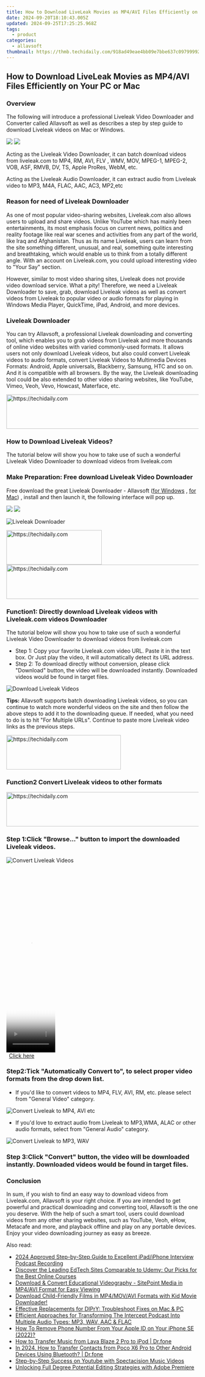 ```yaml
---
title: How to Download LiveLeak Movies as MP4/AVI Files Efficiently on Your PC or Mac
date: 2024-09-20T18:10:43.005Z
updated: 2024-09-25T17:25:25.968Z
tags:
  - product
categories:
  - allavsoft
thumbnail: https://thmb.techidaily.com/918ad49eae4bb09e7bbe637c097999923379261d114b5800bdb87d98b552aa6d.jpg
---
```


## How to Download LiveLeak Movies as MP4/AVI Files Efficiently on Your PC or Mac

### Overview

The following will introduce a professional Liveleak Video Downloader and Converter called Allavsoft as well as describes a step by step guide to download Liveleak videos on Mac or Windows.

[![](https://www.allavsoft.com/how-to/../images/how-to/free-download-win.jpg)](https://tools.techidaily.com/allavsoft/products/) [![](https://www.allavsoft.com/how-to/../images/how-to/free-download-mac.jpg)](https://tools.techidaily.com/allavsoft/products/)

Acting as the Liveleak Video Downloader, it can batch download videos from liveleak.com to MP4, RM, AVI, FLV , WMV, MOV, MPEG-1, MPEG-2, VOB, ASF, RMVB, DV, TS, Apple ProRes, WebM, etc.

Acting as the Liveleak Audio Downloader, it can extract audio from Liveleak video to MP3, M4A, FLAC, AAC, AC3, MP2,etc

### Reason for need of Liveleak Downloader

As one of most popular video-sharing websites, Liveleak.com also allows users to upload and share videos. Unlike YouTube which has mainly been entertainments, its most emphasis focus on current news, politics and reality footage like real war scenes and activities from any part of the world, like Iraq and Afghanistan. Thus as its name Liveleak, users can learn from the site something different, unusual, and real, something quite interesting and breathtaking, which would enable us to think from a totally different angle. With an account on Liveleak.com, you could upload interesting video to "Your Say" section.

However, similar to most video sharing sites, Liveleak does not provide video download service. What a pity! Therefore, we need a Liveleak Downloader to save, grab, download Liveleak videos as well as convert videos from Liveleak to popular video or audio formats for playing in Windows Media Player, QuickTime, iPad, Android, and more devices.

### Liveleak Downloader

You can try Allavsoft, a professional Liveleak downloading and converting tool, which enables you to grab videos from Liveleak and more thousands of online video websites with varied commonly-used formats. It allows users not only download Liveleak videos, but also could convert Liveleak videos to audio formats, convert Liveleak Videos to Multimedia Devices Formats: Android, Apple universals, Blackberry, Samsung, HTC and so on. And it is compatible with all browsers. By the way, the Liveleak downloading tool could be also extended to other video sharing websites, like YouTube, Vimeo, Veoh, Vevo, Howcast, Materface, etc.

<!-- affiliate ads begin -->
<a href="https://appsumo.8odi.net/c/5597632/2123730/7443" target="_top" id="2123730">
  <img src="//a.impactradius-go.com/display-ad/7443-2123730" border="0" alt="https://techidaily.com" width="728" height="90"/>
</a>
<img height="0" width="0" src="https://appsumo.8odi.net/i/5597632/2123730/7443" style="position:absolute;visibility:hidden;" border="0" />
<!-- affiliate ads end -->

### How to Download Liveleak Videos?

The tutorial below will show you how to take use of such a wonderful Liveleak Video Downloader to download videos from liveleak.com

### Make Preparation: Free download Liveleak Video Downloader

Free download the great Liveleak Downloader - Allavsoft ([for Windows](https://tools.techidaily.com/allavsoft/products/) , [for Mac](https://tools.techidaily.com/allavsoft/products/)) , install and then launch it, the following interface will pop up.

[![](https://www.allavsoft.com/how-to/../images/how-to/free-download-win.jpg)](https://tools.techidaily.com/allavsoft/products/) [![](https://www.allavsoft.com/how-to/../images/how-to/free-download-mac.jpg)](https://tools.techidaily.com/allavsoft/products/)

![Liveleak Downloader](https://www.allavsoft.com/how-to/../images/allavsoft/screen-shot-600.jpg)

<!-- affiliate ads begin -->
<a href="https://25home.pxf.io/c/5597632/2148633/16836" target="_top" id="2148633">
  <img src="//a.impactradius-go.com/display-ad/16836-2148633" border="0" alt="https://techidaily.com" width="250" height="90"/>
</a>
<img height="0" width="0" src="https://25home.pxf.io/i/5597632/2148633/16836" style="position:absolute;visibility:hidden;" border="0" />
<!-- affiliate ads end -->

<!-- affiliate ads begin -->
<a href="https://appsumo.8odi.net/c/5597632/2151860/7443" target="_top" id="2151860">
  <img src="//a.impactradius-go.com/display-ad/7443-2151860" border="0" alt="https://techidaily.com" width="728" height="90"/>
</a>
<img height="0" width="0" src="https://appsumo.8odi.net/i/5597632/2151860/7443" style="position:absolute;visibility:hidden;" border="0" />
<!-- affiliate ads end -->

### Function1: Directly download Liveleak videos with Liveleak.com videos Downloader

The tutorial below will show you how to take use of such a wonderful Liveleak Video Downloader to download videos from liveleak.com

* Step 1: Copy your favorite Liveleak.com video URL. Paste it in the text box. Or Just play the video, it will automatically detect its URL address.
* Step 2: To download directly without conversion, please click "Download" button, the video will be downloaded instantly. Downloaded videos would be found in target files.

![Download Liveleak Videos](https://www.allavsoft.com/how-to/../images/how-to/liveleak-downloader/download-liveleak-videos.jpg)

**Tips:** Allavsoft supports batch downloading Liveleak videos, so you can continue to watch more wonderful videos on the site and then follow the above steps to add it to the downloading queue. If needed, what you need to do is to hit "For Multiple URLs". Continue to paste more Liveleak video links as the previous steps.

<!-- affiliate ads begin -->
<a href="https://aligracehair.sjv.io/c/5597632/1997690/19272" target="_top" id="1997690">
  <img src="//a.impactradius-go.com/display-ad/19272-1997690" border="0" alt="https://techidaily.com" width="300" height="90"/>
</a>
<img height="0" width="0" src="https://aligracehair.sjv.io/i/5597632/1997690/19272" style="position:absolute;visibility:hidden;" border="0" />
<!-- affiliate ads end -->

### Function2 Convert Liveleak videos to other formats

<!-- affiliate ads begin -->
<a href="https://aligracehair.sjv.io/c/5597632/1925489/19272" target="_top" id="1925489">
  <img src="//a.impactradius-go.com/display-ad/19272-1925489" border="0" alt="https://techidaily.com" width="728" height="90"/>
</a>
<img height="0" width="0" src="https://aligracehair.sjv.io/i/5597632/1925489/19272" style="position:absolute;visibility:hidden;" border="0" />
<!-- affiliate ads end -->

### Step 1:Click "Browse..." button to import the downloaded Liveleak videos.

![Convert Liveleak Videos](https://www.allavsoft.com/how-to/../images/how-to/liveleak-downloader/convert-liveleak-videos.jpg)

<!-- affiliate ads begin -->
<span id="1977023">
					<video width="128" height="480" style="cursor:pointer"
           poster="//a.impactradius-go.com/display-clicktoplayimage/1977023.png"
           onclick="if(!this.playClicked){this.play();this.setAttribute('controls',true);this.playClicked=true;}">
	   <source src="//a.impactradius-go.com/display-ad/22993-1977023">
	   <img src="//a.impactradius-go.com/display-clicktoplayimage/1977023.png" style="border: none; height: 100%; width: 100%; object-fit: contain">
	</video>
	<div style="width:80px;text-align:center"><a href="javascript:window.open(decodeURIComponent('https%3A%2F%2Fhomestyler.sjv.io%2Fc%2F5597632%2F1977023%2F22993'), '_blank');void(0);">Click here</a></div>
</span>
<img height="0" width="0" src="https://imp.pxf.io/i/5597632/1977023/22993" style="position:absolute;visibility:hidden;" border="0" />
<!-- affiliate ads end -->

### Step2:Tick "Automatically Convert to", to select proper video formats from the drop down list.

* If you'd like to convert videos to MP4, FLV, AVI, RM, etc. please select from "General Video" category.

![Convert Liveleak to MP4, AVI etc](https://www.allavsoft.com/how-to/../images/how-to/liveleak-downloader/convert-liveleak-to-mp4-avi.jpg)

* If you'd love to extract audio from Liveleak to MP3,WMA, ALAC or other audio formats, select from "General Audio" category.

![Convert Liveleak to MP3, WAV](https://www.allavsoft.com/how-to/../images/how-to/liveleak-downloader/liveleak-to-mp3-wav.jpg)

### Step 3:Click "Convert" button, the video will be downloaded instantly. Downloaded videos would be found in target files.

### Conclusion

In sum, if you wish to find an easy way to download videos from Liveleak.com, Allavsoft is your right choice. If you are intended to get powerful and practical downloading and converting tool, Allavsoft is the one you deserve. With the help of such a smart tool, users could download videos from any other sharing websites, such as YouTube, Veoh, eHow, Metacafe and more, and playback offline and play on any portable devices. Enjoy your video downloading journey as easy as breeze.

<ins class="adsbygoogle"
     style="display:block"
     data-ad-format="autorelaxed"
     data-ad-client="ca-pub-7571918770474297"
     data-ad-slot="1223367746"></ins>

<ins class="adsbygoogle"
     style="display:block"
     data-ad-client="ca-pub-7571918770474297"
     data-ad-slot="8358498916"
     data-ad-format="auto"
     data-full-width-responsive="true"></ins>

<span class="atpl-alsoreadstyle">Also read:</span>
<div><ul>
<li><a href="https://some-approaches.techidaily.com/2024-approved-step-by-step-guide-to-excellent-ipadiphone-interview-podcast-recording/"><u>2024 Approved Step-by-Step Guide to Excellent iPad/iPhone Interview Podcast Recording</u></a></li>
<li><a href="https://win-fantastic.techidaily.com/discover-the-leading-edtech-sites-comparable-to-udemy-our-picks-for-the-best-online-courses/"><u>Discover the Leading EdTech Sites Comparable to Udemy: Our Picks for the Best Online Courses</u></a></li>
<li><a href="https://win-fantastic.techidaily.com/download-and-convert-educational-videography-sitepoint-media-in-mp4avi-format-for-easy-viewing/"><u>Download & Convert Educational Videography - SitePoint Media in MP4/AVI Format for Easy Viewing</u></a></li>
<li><a href="https://win-fantastic.techidaily.com/download-child-friendly-films-in-mp4movavi-formats-with-kid-movie-downloader/"><u>Download Child-Friendly Films in MP4/MOV/AVI Formats with Kid Movie Downloader!</u></a></li>
<li><a href="https://win-fantastic.techidaily.com/effective-replacements-for-dipry-troubleshoot-fixes-on-mac-and-pc/"><u>Effective Replacements for DIPrY: Troubleshoot Fixes on Mac & PC</u></a></li>
<li><a href="https://win-fantastic.techidaily.com/efficient-approaches-for-transforming-the-intercept-podcast-into-multiple-audio-types-mp3-wav-aac-and-flac/"><u>Efficient Approaches for Transforming The Intercept Podcast Into Multiple Audio Types: MP3, WAV, AAC & FLAC</u></a></li>
<li><a href="https://apple-account.techidaily.com/how-to-remove-phone-number-from-your-apple-id-on-your-iphone-se-2022-by-drfone-ios/"><u>How To Remove Phone Number From Your Apple ID on Your iPhone SE (2022)?</u></a></li>
<li><a href="https://android-transfer.techidaily.com/how-to-transfer-music-from-lava-blaze-2-pro-to-ipod-drfone-by-drfone-transfer-from-android-transfer-from-android/"><u>How to Transfer Music from Lava Blaze 2 Pro to iPod | Dr.fone</u></a></li>
<li><a href="https://android-transfer.techidaily.com/in-2024-how-to-transfer-contacts-from-poco-x6-pro-to-other-android-devices-using-bluetooth-drfone-by-drfone-transfer-from-android-transfer-from-android/"><u>In 2024, How to Transfer Contacts from Poco X6 Pro to Other Android Devices Using Bluetooth? | Dr.fone</u></a></li>
<li><a href="https://youtube-videos.techidaily.com/step-by-step-success-on-youtube-with-spectacision-music-videos/"><u>Step-by-Step Success on Youtube with Spectacision Music Videos</u></a></li>
<li><a href="https://extra-tips.techidaily.com/unlocking-full-degree-potential-editing-strategies-with-adobe-premiere/"><u>Unlocking Full Degree Potential Editing Strategies with Adobe Premiere</u></a></li>
</ul></div>


